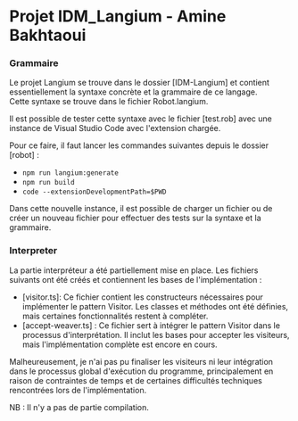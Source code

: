 # Projet IDM_Langium - Amine Bakhtaoui
### Grammaire
Le projet Langium se trouve dans le dossier [IDM-Langium] et contient essentiellement la syntaxe concrète et la grammaire de ce langage.  
Cette syntaxe se trouve dans le fichier Robot.langium.

Il est possible de tester cette syntaxe avec le fichier [test.rob] avec une instance de Visual Studio Code avec l'extension chargée. 

Pour ce faire, il faut lancer les commandes suivantes depuis le dossier [robot] :
- `npm run langium:generate`
- `npm run build`
- `code --extensionDevelopmentPath=$PWD`

Dans cette nouvelle instance, il est possible de charger un fichier ou de créer un nouveau fichier pour effectuer des tests sur la syntaxe et la grammaire.

### Interpreter
La partie interpréteur a été partiellement mise en place. 
Les fichiers suivants ont été créés et contiennent les bases de l'implémentation :

- [visitor.ts]: Ce fichier contient les constructeurs nécessaires pour implémenter le pattern Visitor. Les classes et méthodes ont été définies, mais certaines fonctionnalités restent à compléter.
- [accept-weaver.ts] : Ce fichier sert à intégrer le pattern Visitor dans le processus d'interprétation. Il inclut les bases pour accepter les visiteurs, mais l'implémentation complète est encore en cours.

Malheureusement, je n'ai pas pu finaliser les visiteurs ni leur intégration dans le processus global d'exécution du programme, principalement en raison de contraintes de temps et de certaines difficultés techniques rencontrées lors de l'implémentation.

NB : Il n'y a pas de partie compilation.
